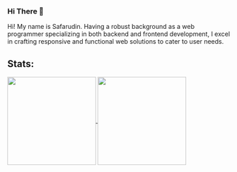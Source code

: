 ### Hi There 👋

Hi! My name is Safarudin. Having a robust background as a web programmer specializing in both backend and frontend development, I excel in crafting responsive and functional web solutions to cater to user needs.

## Stats:

<a href="https://github.com/safarilkom7/github-readme-stats">
  <img height=200 align="center" src="https://github-readme-stats.vercel.app/api?username=safarilkom7" />
</a>
<a href="https://github.com/safarilkom7/convoychat">
  <img height=200 align="center" src="https://github-readme-stats.vercel.app/api/top-langs?username=safarilkom7&layout=compact&langs_count=8&card_width=320" />
</a>
